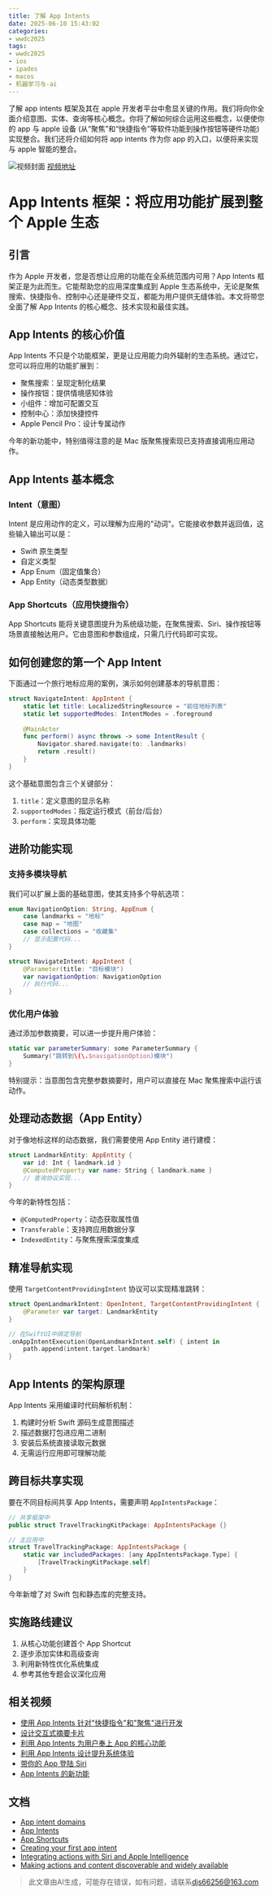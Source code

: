 ```yaml
---
title: 了解 App Intents
date: 2025-06-10 15:43:02
categories:
- wwdc2025
tags:
- wwdc2025
- ios
- ipados
- macos
- 机器学习与-ai
---
```

了解 app intents 框架及其在 apple 开发者平台中愈显关键的作用。我们将向你全面介绍意图、实体、查询等核心概念。你将了解如何综合运用这些概念，以便使你的 app 与 apple 设备 (从“聚焦”和“快捷指令”等软件功能到操作按钮等硬件功能) 实现整合。我们还将介绍如何将 app intents 作为你 app 的入口，以便将来实现与 apple 智能的整合。
<!--more-->

![视频封面](https://devimages-cdn.apple.com/wwdc-services/images/3055294D-836B-4513-B7B0-0BC5666246B0/9971/9971_wide_250x141_2x.jpg)
[视频地址](https://developer.apple.com/cn/videos/play/wwdc2025/244/)

# App Intents 框架：将应用功能扩展到整个 Apple 生态

## 引言
作为 Apple 开发者，您是否想让应用的功能在全系统范围内可用？App Intents 框架正是为此而生。它能帮助您的应用深度集成到 Apple 生态系统中，无论是聚焦搜索、快捷指令、控制中心还是硬件交互，都能为用户提供无缝体验。本文将带您全面了解 App Intents 的核心概念、技术实现和最佳实践。

## App Intents 的核心价值

App Intents 不只是个功能框架，更是让应用能力向外辐射的生态系统。通过它，您可以将应用的功能扩展到：
- 聚焦搜索：呈现定制化结果
- 操作按钮：提供情境感知体验
- 小组件：增加可配置交互
- 控制中心：添加快捷控件
- Apple Pencil Pro：设计专属动作

今年的新功能中，特别值得注意的是 Mac 版聚焦搜索现已支持直接调用应用动作。

## App Intents 基本概念

### Intent（意图）
Intent 是应用动作的定义，可以理解为应用的"动词"。它能接收参数并返回值，这些输入输出可以是：
- Swift 原生类型
- 自定义类型
- App Enum（固定值集合）
- App Entity（动态类型数据）

### App Shortcuts（应用快捷指令）
App Shortcuts 能将关键意图提升为系统级功能，在聚焦搜索、Siri、操作按钮等场景直接触达用户。它由意图和参数组成，只需几行代码即可实现。

## 如何创建您的第一个 App Intent

下面通过一个旅行地标应用的案例，演示如何创建基本的导航意图：

```swift
struct NavigateIntent: AppIntent {
    static let title: LocalizedStringResource = "前往地标列表"
    static let supportedModes: IntentModes = .foreground
    
    @MainActor
    func perform() async throws -> some IntentResult {
        Navigator.shared.navigate(to: .landmarks)
        return .result()
    }
}
```

这个基础意图包含三个关键部分：
1. `title`：定义意图的显示名称
2. `supportedModes`：指定运行模式（前台/后台）
3. `perform`：实现具体功能

## 进阶功能实现

### 支持多模块导航
我们可以扩展上面的基础意图，使其支持多个导航选项：

```swift
enum NavigationOption: String, AppEnum {
    case landmarks = "地标"
    case map = "地图"
    case collections = "收藏集"
    // 显示配置代码...
}

struct NavigateIntent: AppIntent {
    @Parameter(title: "目标模块") 
    var navigationOption: NavigationOption
    // 执行代码...
}
```

### 优化用户体验
通过添加参数摘要，可以进一步提升用户体验：

```swift
static var parameterSummary: some ParameterSummary {
    Summary("跳转到\(\.$navigationOption)模块")
}
```

特别提示：当意图包含完整参数摘要时，用户可以直接在 Mac 聚焦搜索中运行该动作。

## 处理动态数据（App Entity）

对于像地标这样的动态数据，我们需要使用 App Entity 进行建模：

```swift
struct LandmarkEntity: AppEntity {
    var id: Int { landmark.id }
    @ComputedProperty var name: String { landmark.name }
    // 查询协议实现...
}
```

今年的新特性包括：
- `@ComputedProperty`：动态获取属性值
- `Transferable`：支持跨应用数据分享
- `IndexedEntity`：与聚焦搜索深度集成

## 精准导航实现

使用 `TargetContentProvidingIntent` 协议可以实现精准跳转：

```swift
struct OpenLandmarkIntent: OpenIntent, TargetContentProvidingIntent {
    @Parameter var target: LandmarkEntity
}

// 在SwiftUI中绑定导航
.onAppIntentExecution(OpenLandmarkIntent.self) { intent in
    path.append(intent.target.landmark)
}
```

## App Intents 的架构原理

App Intents 采用编译时代码解析机制：
1. 构建时分析 Swift 源码生成意图描述
2. 描述数据打包进应用二进制
3. 安装后系统直接读取元数据
4. 无需运行应用即可理解功能

## 跨目标共享实现

要在不同目标间共享 App Intents，需要声明 `AppIntentsPackage`：

```swift
// 共享框架中
public struct TravelTrackingKitPackage: AppIntentsPackage {}

// 主应用中
struct TravelTrackingPackage: AppIntentsPackage {
    static var includedPackages: [any AppIntentsPackage.Type] {
        [TravelTrackingKitPackage.self]
    }
}
```

今年新增了对 Swift 包和静态库的完整支持。

## 实施路线建议

1. 从核心功能创建首个 App Shortcut
2. 逐步添加实体和高级查询
3. 利用新特性优化系统集成
4. 参考其他专题会议深化应用

## 相关视频

- [使用 App Intents 针对"快捷指令"和"聚焦"进行开发](https://developer.apple.com/videos/play/wwdc2025/260)
- [设计交互式摘要卡片](https://developer.apple.com/videos/play/wwdc2025/281)
- [利用 App Intents 为用户奉上 App 的核心功能](https://developer.apple.com/videos/play/wwdc2024/10210)
- [利用 App Intents 设计提升系统体验](https://developer.apple.com/videos/play/wwdc2024/10176)
- [带你的 App 登陆 Siri](https://developer.apple.com/videos/play/wwdc2024/10133)
- [App Intents 的新功能](https://developer.apple.com/videos/play/wwdc2024/10134)

## 文档

- [App intent domains](https://developer.apple.com/documentation/AppIntents/app-intent-domains)
- [App Intents](https://developer.apple.com/documentation/AppIntents)
- [App Shortcuts](https://developer.apple.com/documentation/AppIntents/app-shortcuts)
- [Creating your first app intent](https://developer.apple.com/documentation/AppIntents/Creating-your-first-app-intent)
- [Integrating actions with Siri and Apple Intelligence](https://developer.apple.com/documentation/AppIntents/Integrating-actions-with-siri-and-apple-intelligence)
- [Making actions and content discoverable and widely available](https://developer.apple.com/documentation/AppIntents/Making-actions-and-content-discoverable-and-widely-available)
> 此文章由AI生成，可能存在错误，如有问题，请联系[djs66256@163.com](djs66256@163.com)